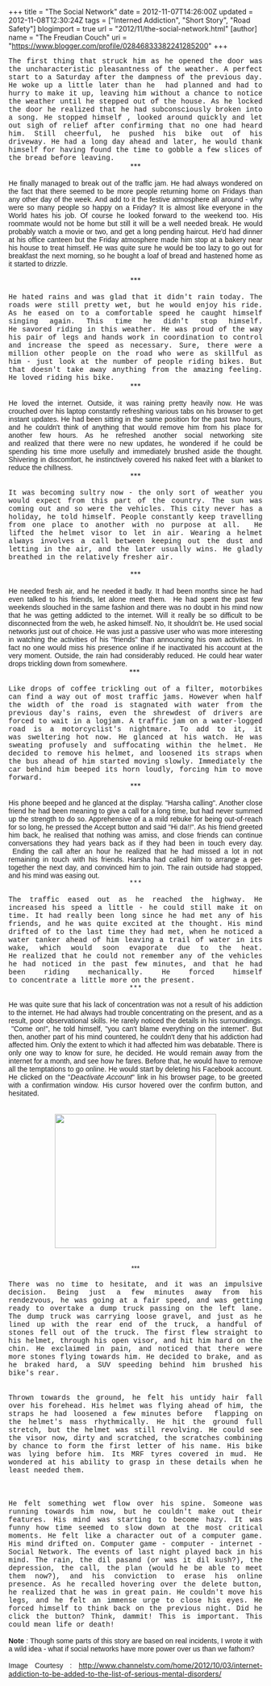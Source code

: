 +++
title = "The Social Network"
date = 2012-11-07T14:26:00Z
updated = 2012-11-08T12:30:24Z
tags = ["Interned Addiction", "Short Story", "Road Safety"]
blogimport = true 
url = "2012/11/the-social-network.html"
[author]
	name = "The Freudian Couch"
	uri = "https://www.blogger.com/profile/02846833382241285200"
+++

<div dir="ltr" style="text-align: left;" trbidi="on">
<div style="text-align: justify;">
<span style="font-family: Courier New, Courier, monospace;">The first thing that struck him as he opened the door was the uncharacteristic&nbsp;pleasantness of the weather.&nbsp;A perfect start to a Saturday after the dampness of the previous day. He woke up a little later than he &nbsp;had planned and had to hurry to make it up, leaving him without a chance to notice the weather until he stepped out of the house. As he locked the door he&nbsp;realized&nbsp;that he had subconsciously&nbsp;broken into a song. He stopped himself , looked around quickly and let out sigh of relief after confirming that no one had heard him. Still cheerful, he pushed his bike out of his driveway. He had a long day ahead and later, he would thank himself for having found the time to gobble a few slices of the bread before leaving.</span></div>
<div style="text-align: center;">
***</div>
<div style="text-align: justify;">
<br /></div>
<div style="text-align: justify;">
<span style="font-family: Verdana, sans-serif;">He finally managed to break out of the traffic jam. He had always wondered on the fact that there seemed to be more people returning home on Fridays than any other day of the week. And add to it the festive atmosphere all around - why were so many people so happy on a Friday? It is almost like everyone in the World hates his job. Of course he looked forward to the weekend too. His roommate would not be home but still it will be a well needed break. He would probably watch a movie or two, and get a long pending haircut. He'd had dinner at his office canteen but the Friday atmosphere made him stop at a bakery near his house to treat himself. He was quite sure he would be too lazy to go out for breakfast the next morning, so he bought a loaf of bread and hastened home as it started to drizzle.</span><br />
<span style="font-family: Verdana, sans-serif;"><br /></span></div>
<div style="text-align: center;">
***</div>
<div style="text-align: justify;">
<br /></div>
<div style="text-align: justify;">
<span style="font-family: Courier New, Courier, monospace;">He hated rains and was glad that it didn't rain today. The roads were still pretty wet, but he would enjoy his ride. As he eased on to a comfortable speed he caught himself singing again. This time he didn't stop himself. He&nbsp;savored&nbsp;riding in this weather. He was proud of the way his pair of legs and hands work in coordination to control and increase the speed as necessary. Sure, there were a million other people on the road who were as skillful as him - just look at the number of people riding bikes. But that doesn't take away anything from the amazing feeling. He loved riding his bike.</span></div>
<div style="text-align: center;">
***</div>
<div style="text-align: justify;">
<br /></div>
<div style="text-align: justify;">
<span style="font-family: Verdana, sans-serif;">He loved the internet.&nbsp;<span style="text-align: left;">Outside, it was raining pretty heavily now.&nbsp;</span>He was crouched over his laptop constantly refreshing various tabs on his browser to get instant updates. He had been sitting in the same position for the past two hours, and he couldn't think of anything that would remove him from his place for another few hours. As he refreshed another social networking site and&nbsp;realized&nbsp;that there were no new updates, he wondered if he could be spending his time more usefully and immediately brushed aside the thought. Shivering in discomfort, he instinctively covered his naked feet with a blanket to reduce the&nbsp;chillness.</span></div>
<div style="text-align: center;">
***</div>
<div style="text-align: center;">
<br /></div>
<div style="text-align: justify;">
<span style="font-family: 'Courier New', Courier, monospace;">It was becoming sultry now - the only sort of&nbsp;weather&nbsp;you would expect from this part of the country.&nbsp;</span><span style="font-family: Courier New, Courier, monospace;">The sun was coming out and so were the vehicles. This city never has a holiday, he told himself. People constantly keep travelling from one place to another with no purpose at all. &nbsp;He lifted the helmet visor to let in air. Wearing a helmet always involves a call between keeping out the dust and letting in the air, and the later usually wins. He gladly breathed in the relatively fresher air.</span></div>
<div style="text-align: left;">
<br /></div>
<div style="text-align: center;">
***</div>
<div style="text-align: center;">
<br /></div>
<div style="text-align: justify;">
<span style="font-family: Verdana, sans-serif;">He needed fresh air, and he needed it badly.&nbsp;It had been months since he had even talked to his friends, let alone meet them.&nbsp;&nbsp;He had spent the past few weekends slouched in the same fashion and there was no doubt in his mind now that he was getting addicted to the internet. Will it really be so difficult to be disconnected from the web, he asked himself. No, It shouldn't be. He used social networks just out of choice. He was just a passive user who was more interesting in watching the activities of his "friends" than announcing his own activities. In fact no one would miss his presence online if he inactivated his account at the very moment.</span><span style="font-family: Verdana, sans-serif;">&nbsp;Outside, the rain had&nbsp;considerably reduced. He could hear water drops trickling down from somewhere.</span></div>
<div style="text-align: center;">
***&nbsp;</div>
<div style="text-align: center;">
<br /></div>
<div style="text-align: justify;">
<span style="font-family: Courier New, Courier, monospace;">Like drops of coffee trickling out of a filter, motorbikes can find a way out of most traffic jams. However when half the width of the road is stagnated with water from the previous day's rains, even the shrewdest of drivers&nbsp;are forced to wait in a logjam. A traffic jam on a water-logged road is a motorcyclist's nightmare. To add to it, it was&nbsp;sweltering&nbsp;hot now. He glanced at his watch. He was sweating profusely and suffocating within the helmet. He decided to remove his helmet, and loosened its straps when the bus ahead of him started moving slowly.&nbsp;Immediately the car behind him beeped its horn loudly, forcing him to move forward.</span></div>
<div style="text-align: center;">
***<br />
<br />
<div style="text-align: left;">
<div style="text-align: justify;">
<span style="font-family: Verdana, sans-serif;">His phone beeped and he glanced at the display. "Harsha calling". Another close friend he had been meaning to give a call for a long time, but had never summed up the strength to do so. Apprehensive of a a mild rebuke for being out-of-reach for so long, he pressed the Accept button and said "Hi da!!". As his friend greeted him back, he realised that nothing was amiss, and close friends can continue conversations they had years back as if they had been in touch every day. &nbsp;</span><span style="font-family: Verdana, sans-serif; text-align: left;">Ending the call after an hour he&nbsp;</span><span style="font-family: Verdana, sans-serif; text-align: left;">realized</span><span style="font-family: Verdana, sans-serif; text-align: left;">&nbsp;that he had missed a lot in not remaining in touch with his friends. Harsha had called him to arrange a get-together the next day, and convinced him to join.</span><span style="font-family: Verdana, sans-serif; text-align: left;">&nbsp;The rain outside had stopped, and his mind was easing out.</span></div>
</div>
<div style="text-align: center;">
<span style="font-family: Courier New, Courier, monospace;">***</span></div>
<div style="text-align: center;">
<span style="font-family: Courier New, Courier, monospace;"><br /></span></div>
<div style="text-align: left;">
<div style="text-align: justify;">
<span style="font-family: Courier New, Courier, monospace;">The traffic eased out as he reached the highway. He increased his speed a little - he could still make it on time. It had really been long since he had met any of his friends, and he was quite excited at the thought. His mind drifted of to the last time they had met, when he noticed a water tanker ahead of him leaving a trail of water in its wake, which would soon evaporate due to the heat. He&nbsp;realized&nbsp;that he could not remember any of the vehicles he had noticed in the past few minutes, and that he had been riding mechanically. He forced himself to&nbsp;concentrate&nbsp;a little more on the present.</span></div>
<div style="text-align: center;">
<span style="font-family: Courier New, Courier, monospace;">***</span></div>
<div style="text-align: center;">
<span style="font-family: Courier New, Courier, monospace;"><br /></span></div>
<div style="text-align: left;">
<div style="text-align: justify;">
<span style="font-family: Verdana, sans-serif;">He was quite sure that his lack of concentration was not a result of his addiction to the internet. He had always had trouble concentrating on the present, and as a result, poor observational skills. He rarely noticed the details in his surroundings. &nbsp;"Come on!", he told himself, "you can't blame everything on the internet". But then, another part of his mind countered, he couldn't deny that his addiction had affected him. Only the extent to which it had affected him was debatable. There is only one way to know for sure, he decided. He would remain away from the internet for a month, and see how he fares. Before that, he would have to remove all the temptations to go online. He would start by deleting his Facebook account. He clicked on the "<i>Deactivate Account</i>" link in his browser page, to be greeted with a confirmation window. His cursor hovered over the confirm button, and hesitated.</span><br />
<span style="font-family: Verdana, sans-serif;"><br /></span>
<br />
<div class="separator" style="clear: both; text-align: center;">
<a href="https://blogger.googleusercontent.com/img/b/R29vZ2xl/AVvXsEi25iyDj9e2F1wW3l4jYpryjs2bcG5W1NE0W3O7bsn0YCioX_XjvrR3SLL8vNRyUU4ldttK47k1D0NI_g5yA3HE2gVlQ9XOwlEuXvNgPsN1-VXGyUMTtAjzB0qoBS6xFkxMxZOJLP4x4g0Q/s1600/internet-addiction.jpg" imageanchor="1" style="margin-left: 1em; margin-right: 1em;"><img border="0" height="266" src="https://blogger.googleusercontent.com/img/b/R29vZ2xl/AVvXsEi25iyDj9e2F1wW3l4jYpryjs2bcG5W1NE0W3O7bsn0YCioX_XjvrR3SLL8vNRyUU4ldttK47k1D0NI_g5yA3HE2gVlQ9XOwlEuXvNgPsN1-VXGyUMTtAjzB0qoBS6xFkxMxZOJLP4x4g0Q/s320/internet-addiction.jpg" width="320" /></a></div>
<span style="font-family: Verdana, sans-serif;"><br /></span></div>
</div>
<div style="text-align: center;">
<span style="font-family: Verdana, sans-serif;"><br /></span>
<span style="font-family: Verdana, sans-serif;">***</span></div>
<div style="text-align: center;">
<span style="font-family: Verdana, sans-serif;"><br /></span></div>
<div style="text-align: left;">
<div style="text-align: justify;">
<span style="font-family: Courier New, Courier, monospace;">There was no time to hesitate, and it was an impulsive decision. Being just a few minutes away from his rendezvous, he was going at a fair speed, and was getting ready to overtake a dump truck passing on the left lane. The dump truck was carrying loose gravel, and just as he lined up with the rear end of the truck, a handful of stones fell out of the truck. The first flew straight to his helmet, through his open visor, and hit him hard on the chin. He exclaimed in pain, and noticed&nbsp;that there were more stones flying towards him. He decided to brake, and as he braked hard, a SUV speeding behind him brushed his bike's rear.</span></div>
<div style="text-align: left;">
<span style="font-family: Courier New, Courier, monospace;"><br /></span></div>
<br />
<div style="text-align: justify;">
<span style="font-family: 'Courier New', Courier, monospace;">Thrown towards the ground, he felt his untidy hair fall over his forehead. His helmet was flying ahead of him, the straps he had loosened a few minutes before &nbsp;flapping on the helmet's mass&nbsp;rhythmically. He hit the ground full stretch, but the helmet was still revolving. He could see the visor now, dirty and scratched, the&nbsp;scratches&nbsp;combining by chance to form the first letter of his name. His bike was lying before him. Its MRF tyres covered in mud. He wondered at his ability to grasp in these details when he least needed them.</span></div>
<br />
<br />
<div style="text-align: left;">
<span style="font-family: 'Courier New', Courier, monospace;"><br /></span></div>
<div style="text-align: justify;">
<span style="font-family: 'Courier New', Courier, monospace;">He felt something wet flow over his spine. Someone was running towards him now, but he couldn't make out their features. His mind was starting to become hazy.&nbsp;It was funny how time seemed to slow down at the most critical moments. He felt like a character out of a computer game. His mind drifted on. Computer game - computer - internet - Social Network. The events of last night played back in his mind. The rain, the dil pasand (or was it dil kush?), the depression, the call, the plan (would he be able to meet them now?), and his conviction to erase his online presence. As he recalled hovering over the delete button, he realized that he was in great pain. He couldn't move his legs, and he felt an immense urge to close his eyes. He forced himself to think back on the previous night. Did he click the button? Think, dammit! This is important. This could mean life or death!</span></div>
<div style="text-align: justify;">
<span style="font-family: 'Courier New', Courier, monospace;"><br /></span></div>
<div style="text-align: justify;">
<span style="font-family: Arial, Helvetica, sans-serif;"><b>Note</b> : Though some parts of this story are based on real incidents, I wrote it with a wild idea - what if social networks have more power over us than we fathom?&nbsp;</span></div>
<div style="text-align: justify;">
<span style="font-family: Arial, Helvetica, sans-serif;"><br /></span></div>
<div style="text-align: justify;">
<span style="font-family: Arial, Helvetica, sans-serif;">Image Courtesy</span><span style="font-family: Verdana, sans-serif;"> :&nbsp;</span><a href="http://www.channelstv.com/home/2012/10/03/internet-addiction-to-be-added-to-the-list-of-serious-mental-disorders/">http://www.channelstv.com/home/2012/10/03/internet-addiction-to-be-added-to-the-list-of-serious-mental-disorders/</a></div>
<div style="text-align: justify;">
<span style="font-family: 'Courier New', Courier, monospace;"><br /></span></div>
<div style="text-align: justify;">
<br /></div>
</div>
</div>
</div>
<div style="text-align: center;">
<br /></div>
<div style="text-align: left;">
<br /></div>
<div style="text-align: justify;">
<br /></div>
</div>


